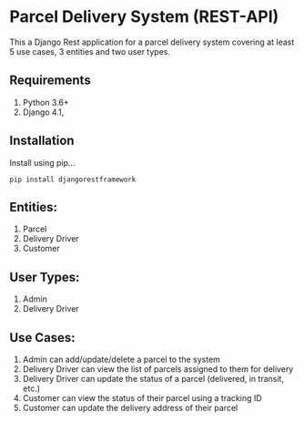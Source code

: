 # Parcel Delivery System (REST-API)
This a Django Rest application for a parcel delivery system covering at least 5 use cases, 3 entities and two user types.

## Requirements

1. Python 3.6+
2. Django 4.1,

## Installation
Install using pip... 

``` pip install djangorestframework ```


## Entities:
1. Parcel
2. Delivery Driver
3. Customer

## User Types:
1. Admin
2. Delivery Driver

## Use Cases:
1. Admin can add/update/delete a parcel to the system
2. Delivery Driver can view the list of parcels assigned to them for delivery
3. Delivery Driver can update the status of a parcel (delivered, in transit, etc.)
4. Customer can view the status of their parcel using a tracking ID
5. Customer can update the delivery address of their parcel

